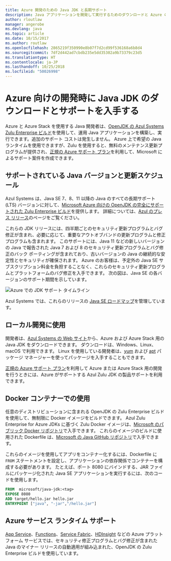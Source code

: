 ```yaml
---
title: Azure 開発のための Java JDK と長期サポート
description: Java アプリケーションを開発して実行するためのダウンロードと Azure のサポートに関する声明。
author: rloutlaw
manager: angerobe
ms.devlang: java
ms.topic: article
ms.date: 10/15/2017
ms.author: routlaw
ms.openlocfilehash: 2865219f350990e8b07f7d2cd99f536168a6b8d4
ms.sourcegitcommit: 7df2d442ad7cbdb235e5dd35302a9b73379c23d5
ms.translationtype: HT
ms.contentlocale: ja-JP
ms.lasthandoff: 10/25/2018
ms.locfileid: "50026998"
---
```

# <a name="get-java-jdk-downloads-and-support-when-developing-for-azure"></a>Azure 向けの開発時に Java JDK のダウンロードとサポートを入手する

Azure と Azure Stack を使用する Java 開発者は、[OpenJDK の Azul Systems Zulu Enterprise ビルド](https://www.azul.com/downloads/azure-only/zulu/)を使用して、運用 Java アプリケーションを構築し、実行できます。追加のサポート コストは発生しません。 Azure 上で希望の Java ランタイムを使用できますが、Zulu を使用すると、無料のメンテナンス更新プログラムが提供され、[正規の Azure サポート プラン](https://azure.microsoft.com/support/plans/)を利用して、Microsoft によるサポート案件を作成できます。

## <a name="supported-java-versions-and-update-schedule"></a>サポートされている Java バージョンと更新スケジュール

Azul Systems は、Java SE 7、8、11 以降の Java のすべての長期サポート (LTS) バージョンに対して、[Microsoft Azure 向けの OpenJDK の完全にサポートされた Zulu Enterprise ビルド](https://www.azul.com/downloads/azure-only/zulu/)を提供します。 詳細については、[Azul のプレス リリース](https://www.azul.com/press_release/free-java-production-support-for-microsoft-azure-azure-stack)のページをご覧ください。


これらの JDK リリースには、四半期ごとのセキュリティ更新プログラムとバグ修正が含まれ、必要に応じて、重要なアウトオブバンドの更新プログラムと修正プログラムも含まれます。  このサポートには、Java 11 などの新しいバージョンの Java で報告された Java 7 および 8 のセキュリティ更新プログラムとバグ修正のバック ポーティングが含まれており、古いバージョンの Java の継続的な安定性とセキュリティが確保されます。  Azure のお客様は、予定外の Java SE サブスクリプション料金を負担することなく、これらのセキュリティ更新プログラムとプラットフォームのバグ修正を入手できます。 次の図は、Java SE の各バージョンのサポート期間を示しています。

![Azure での JDK サポート タイムライン](media/azure-jdk-support.png)

Azul Systems では、これらのリリースの [Java SE ロードマップ](https://www.azul.com/products/azul_support_roadmap/)を管理しています。

## <a name="use-for-local-development"></a>ローカル開発に使用 

開発者は、[Azul Systems の Web サイト](https://www.azul.com/downloads/azure-only/zulu/)から、Azure および Azure Stack 用の Java JDK をダウンロードできます。 ダウンロードは、Windows、Linux、macOS で利用できます。 Linux を使用している開発者は、[yum](https://www.azul.com/downloads/azure-only/zulu/#yum-repo) および [apt](https://www.azul.com/downloads/azure-only/zulu/#apt-repo) パッケージ マネージャーを使ってパッケージを入手することもできます。

[正規の Azure サポート プラン](https://azure.microsoft.com/support/plans/)を利用して Azure または Azure Stack 用の開発を行うときには、Azure がサポートする Azul Zulu JDK の製品サポートを利用できます。

## <a name="use-in-docker-containers"></a>Docker コンテナーでの使用

任意のディストリビューションに含まれる OpenJDK の Zulu Enterprise ビルドを使用して、無制限に Docker イメージをビルドできます。 Azul Zulu Enterprise for Azure JDKs に基づく Zulu Docker イメージは、[Microsoft のパブリック Docker リポジトリ](https://hub.docker.com/r/microsoft/java-jdk/)で入手できます。 これらのイメージのビルドに使用された Dockerfile は、[Microsoft の Java GitHub リポジトリ](https://github.com/Microsoft/java/tree/master/docker)で入手できます。

これらのイメージを使用してアプリをコンテナー化するには、Dockerfile に `FROM` ステートメントを設定し、アプリケーションの依存関係でコンテナーを構成する必要があります。 たとえば、ポート 8080 にバインドする、JAR ファイルにパッケージ化された Java SE アプリケーションを実行するには、次のコードを使用します。

```Dockerfile
FROM  microsoft/java-jdk:<tag>
EXPOSE 8080
ADD target/hello.jar hello.jar
ENTRYPOINT ["java", "-jar","/hello.jar"]
```

## <a name="azure-service-runtime-support"></a>Azure サービス ランタイム サポート

[App Service](/azure/app-service/containers/)、[Functions](/azure/azure-functions/functions-create-first-java-maven)、[Service Fabric](/azure/service-fabric/)、[HDInsight](/azure/hdinsight/) などの Azure プラットフォーム サービスでは、セキュリティ修正プログラムとバグ修正が含まれた Java のマイナー リリースの自動適用が組み込まれた、OpenJDK の Zulu Enterprise ビルドを使用しています。